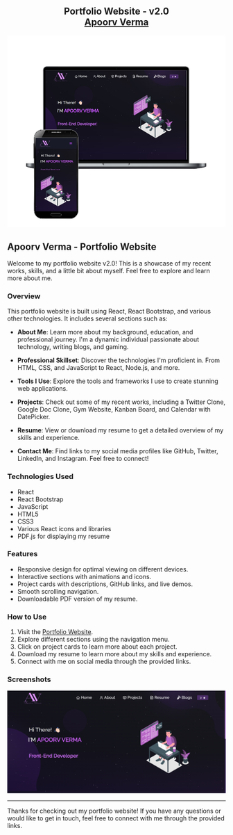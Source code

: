 <h2 align="center">
  Portfolio Website - v2.0<br/>
  <a href="https://apoorv-verma-portfolio.vercel.app/" target="_blank">Apoorv Verma</a>
</h2>
<div align="center">
  <img alt="Demo" src="./Images/readme-img1.png" />
</div>

## Apoorv Verma - Portfolio Website

Welcome to my portfolio website v2.0! This is a showcase of my recent works, skills, and a little bit about myself. Feel free to explore and learn more about me.

### Overview

This portfolio website is built using React, React Bootstrap, and various other technologies. It includes several sections such as:

- **About Me**: Learn more about my background, education, and professional journey. I'm a dynamic individual passionate about technology, writing blogs, and gaming.

- **Professional Skillset**: Discover the technologies I'm proficient in. From HTML, CSS, and JavaScript to React, Node.js, and more.

- **Tools I Use**: Explore the tools and frameworks I use to create stunning web applications.

- **Projects**: Check out some of my recent works, including a Twitter Clone, Google Doc Clone, Gym Website, Kanban Board, and Calendar with DatePicker.

- **Resume**: View or download my resume to get a detailed overview of my skills and experience.

- **Contact Me**: Find links to my social media profiles like GitHub, Twitter, LinkedIn, and Instagram. Feel free to connect!

### Technologies Used

- React
- React Bootstrap
- JavaScript
- HTML5
- CSS3
- Various React icons and libraries
- PDF.js for displaying my resume

### Features

- Responsive design for optimal viewing on different devices.
- Interactive sections with animations and icons.
- Project cards with descriptions, GitHub links, and live demos.
- Smooth scrolling navigation.
- Downloadable PDF version of my resume.

### How to Use

1. Visit the [Portfolio Website](https://apoorv-verma-portfolio.vercel.app/).
2. Explore different sections using the navigation menu.
3. Click on project cards to learn more about each project.
4. Download my resume to learn more about my skills and experience.
5. Connect with me on social media through the provided links.

### Screenshots

![Screenshot](./Images/readme-img.png)


---

Thanks for checking out my portfolio website! If you have any questions or would like to get in touch, feel free to connect with me through the provided links.